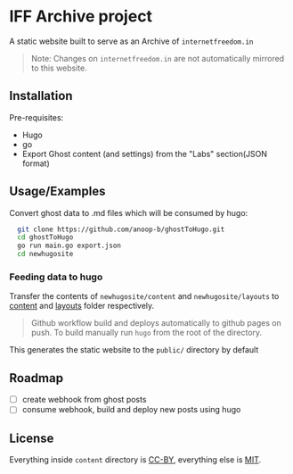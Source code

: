 # IFF Archive project

A static website built to serve as an Archive of `internetfreedom.in`

> Note: Changes on `internetfreedom.in` are not automatically mirrored to this website.

## Installation

Pre-requisites:

- Hugo
- go
- Export Ghost content (and settings) from the "Labs" section(JSON format)

## Usage/Examples

Convert ghost data to .md files which will be consumed by hugo:

```bash
  git clone https://github.com/anoop-b/ghostToHugo.git
  cd ghostToHugo
  go run main.go export.json
  cd newhugosite
```

### Feeding data to hugo

Transfer the contents of `newhugosite/content` and `newhugosite/layouts` to [content](https://github.com/InternetFreedomFoundation/archive/content) and [layouts](https://github.com/InternetFreedomFoundation/archive/layouts) folder respectively.

> Github workflow build and deploys automatically to github pages on push.
> To build manually run `hugo` from the root of the directory.

This generates the static website to the `public/` directory by default

## Roadmap

- [ ] create webhook from ghost posts
- [ ] consume webhook, build and deploy new posts using hugo

## License

Everything inside `content` directory is [CC-BY](https://choosealicense.com/licenses/cc-by-4.0/), everything else is [MIT](https://choosealicense.com/licenses/mit/).